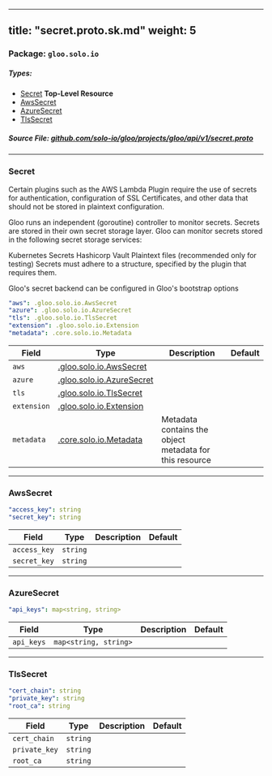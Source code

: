 
---
title: "secret.proto.sk.md"
weight: 5
---

<!-- Code generated by solo-kit. DO NOT EDIT. -->


### Package: `gloo.solo.io` 
##### Types:


- [Secret](#Secret) **Top-Level Resource**
- [AwsSecret](#AwsSecret)
- [AzureSecret](#AzureSecret)
- [TlsSecret](#TlsSecret)
  



##### Source File: [github.com/solo-io/gloo/projects/gloo/api/v1/secret.proto](https://github.com/solo-io/gloo/blob/master/projects/gloo/api/v1/secret.proto)





---
### <a name="Secret">Secret</a>

 

Certain plugins such as the AWS Lambda Plugin require the use of secrets for authentication, configuration of SSL Certificates, and other data that should not be stored in plaintext configuration.

Gloo runs an independent (goroutine) controller to monitor secrets. Secrets are stored in their own secret storage layer. Gloo can monitor secrets stored in the following secret storage services:

Kubernetes Secrets
Hashicorp Vault
Plaintext files (recommended only for testing)
Secrets must adhere to a structure, specified by the plugin that requires them.

Gloo's secret backend can be configured in Gloo's bootstrap options

```yaml
"aws": .gloo.solo.io.AwsSecret
"azure": .gloo.solo.io.AzureSecret
"tls": .gloo.solo.io.TlsSecret
"extension": .gloo.solo.io.Extension
"metadata": .core.solo.io.Metadata

```

| Field | Type | Description | Default |
| ----- | ---- | ----------- |----------- | 
| `aws` | [.gloo.solo.io.AwsSecret](../secret.proto.sk#AwsSecret) |  |  |
| `azure` | [.gloo.solo.io.AzureSecret](../secret.proto.sk#AzureSecret) |  |  |
| `tls` | [.gloo.solo.io.TlsSecret](../secret.proto.sk#TlsSecret) |  |  |
| `extension` | [.gloo.solo.io.Extension](../extensions.proto.sk#Extension) |  |  |
| `metadata` | [.core.solo.io.Metadata](../../../../../../solo-kit/api/v1/metadata.proto.sk#Metadata) | Metadata contains the object metadata for this resource |  |




---
### <a name="AwsSecret">AwsSecret</a>



```yaml
"access_key": string
"secret_key": string

```

| Field | Type | Description | Default |
| ----- | ---- | ----------- |----------- | 
| `access_key` | `string` |  |  |
| `secret_key` | `string` |  |  |




---
### <a name="AzureSecret">AzureSecret</a>



```yaml
"api_keys": map<string, string>

```

| Field | Type | Description | Default |
| ----- | ---- | ----------- |----------- | 
| `api_keys` | `map<string, string>` |  |  |




---
### <a name="TlsSecret">TlsSecret</a>



```yaml
"cert_chain": string
"private_key": string
"root_ca": string

```

| Field | Type | Description | Default |
| ----- | ---- | ----------- |----------- | 
| `cert_chain` | `string` |  |  |
| `private_key` | `string` |  |  |
| `root_ca` | `string` |  |  |





<!-- Start of HubSpot Embed Code -->
<script type="text/javascript" id="hs-script-loader" async defer src="//js.hs-scripts.com/5130874.js"></script>
<!-- End of HubSpot Embed Code -->
